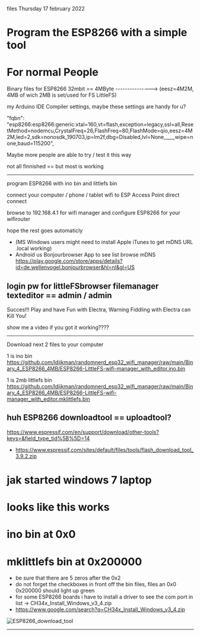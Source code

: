files Thursday 17 february 2022 
# Program the ESP8266 with a simple tool
# For normal People

Binary files for ESP8266 32mbit == 4MByte ---------------> (eesz=4M2M, 4MB of wich 2MB is set/used for FS LittleFS)

my Arduino IDE Compiler settings, maybe these settings are handy for u?

"fqbn": "esp8266:esp8266:generic:xtal=160,vt=flash,exception=legacy,ssl=all,ResetMethod=nodemcu,CrystalFreq=26,FlashFreq=80,FlashMode=qio,eesz=4M2M,led=2,sdk=nonosdk_190703,ip=lm2f,dbg=Disabled,lvl=None____,wipe=none,baud=115200",

Maybe more people are able to try / test it this way

not all finnished == but most is working

---

program ESP8266 with ino bin and littlefs bin 

connect your computer / phone / tablet wifi to ESP Access Point direct connect

browse to 192.168.4.1 for wifi manager and configure ESP8266 for your wifirouter

hope the rest goes automaticly
- (MS Windows users might need to install Apple iTunes to get mDNS URL .local working)
- Android us Bonjourbrowser App to see list browse mDNS https://play.google.com/store/apps/details?id=de.wellenvogel.bonjourbrowser&hl=nl&gl=US

## login pw for littleFSbrowser filemanager texteditor == admin / admin

Succes!!! Play and have Fun with Electra, Warning Fiddling with Electra can Kill You!

show me a video if you got it working????

---

Download next 2 files to your computer

1 is ino bin https://github.com/ldijkman/randomnerd_esp32_wifi_manager/raw/main/Binary_4_ESP8266_4MB/ESP8266-LittleFS-wifi-manager_with_editor.ino.bin

1 is 2mb littlefs bin https://github.com/ldijkman/randomnerd_esp32_wifi_manager/raw/main/Binary_4_ESP8266_4MB/ESP8266-LittleFS-wifi-manager_with_editor.mklittlefs.bin


## huh ESP8266 downloadtool == uploadtool?

https://www.espressif.com/en/support/download/other-tools?keys=&field_type_tid%5B%5D=14
- https://www.espressif.com/sites/default/files/tools/flash_download_tool_3.9.2.zip

# jak started windows 7 laptop
# looks like this works 
# ino bin at 0x0
# mklittlefs bin at 0x200000
- be sure that there are 5 zeros after the 0x2
- do not forget the checkboxes in front off the bin files, files an 0x0 0x200000 should light up green
- for some ESP8266 boards i have to install a driver to see the com port in list -> CH34x_Install_Windows_v3_4.zip
- https://www.google.com/search?q=CH34x_Install_Windows_v3_4.zip

![ESP8266_download_tool](https://user-images.githubusercontent.com/45427770/154829873-ca5841cd-37e6-44ee-b582-d828457fe07a.png)


---







